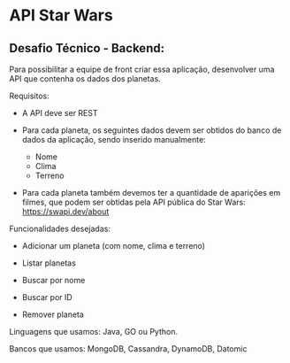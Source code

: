 # API Star Wars

## Desafio Técnico - Backend:

Para possibilitar a equipe de front criar essa aplicação, desenvolver uma API que contenha os dados dos planetas.

Requisitos:

- A API deve ser REST

- Para cada planeta, os seguintes dados devem ser obtidos do banco de dados da aplicação, sendo inserido manualmente:

  - Nome
  - Clima
  - Terreno

- Para cada planeta também devemos ter a quantidade de aparições em filmes, que podem ser obtidas pela API pública do Star Wars: https://swapi.dev/about

Funcionalidades desejadas:

- Adicionar um planeta (com nome, clima e terreno)

- Listar planetas

- Buscar por nome

- Buscar por ID

- Remover planeta

Linguagens que usamos: Java, GO ou Python.

Bancos que usamos: MongoDB, Cassandra, DynamoDB, Datomic
